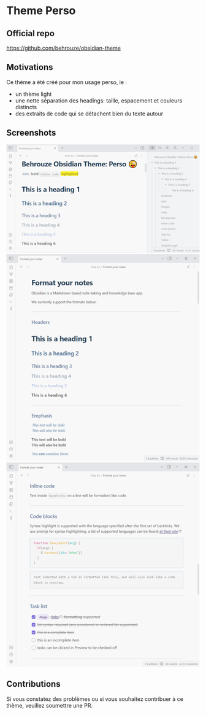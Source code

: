 # Theme Perso
## Official repo
https://github.com/behrouze/obsidian-theme
## Motivations
Ce thème a été créé pour mon usage perso, ie :
- un thème light
- une nette séparation des headings: taille, espacement et couleurs distincts
- des extraits de code qui se détachent bien du texte autour

## Screenshots
<img src="screenshots/theme-perso-obsidian.png" alt="main screenshot for community theme store" />
<img src="screenshots/headings.png" alt="headings" />
<img src="screenshots/code.png" alt="code blocks" />

## Contributions
Si vous constatez des problèmes ou si vous souhaitez contribuer à ce thème, veuillez soumettre une PR.